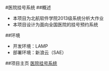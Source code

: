#医院挂号系统
##概述
* 本项目为北航软件学院2013级系统分析大作业
* 本项目设计为面向全国医院的挂号预约系统

##环境
* 开发环境：LAMP
* 部署环境：新浪云（SAE）

##项目主页
[医院挂号系统](http://hospitalordering.sinaapp.com)